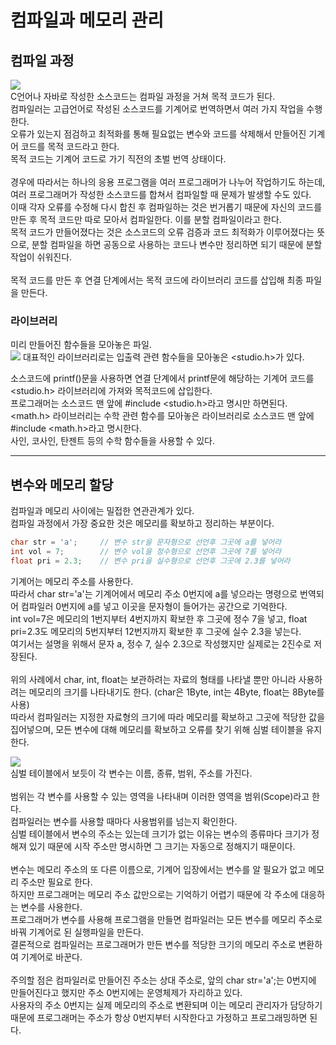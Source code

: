 # 컴파일과 메모리 관리
## 컴파일 과정
![](https://blog.kakaocdn.net/dn/bsVENn/btrLhH8xZnj/OLIIW9Msu1HWbDPkfZsMU1/img.jpg)<br>
C언어나 자바로 작성한 소스코드는 컴파일 과정을 거쳐 목적 코드가 된다. <br>
컴파일러는 고급언어로 작성된 소스코드를 기계어로 번역하면서 여러 가지 작업을 수행한다.<br>
오류가 있는지 점검하고 최적화를 통해 필요없는 변수와 코드를 삭제해서 만들어진 기계어 코드를 목적 코드라고 한다.<br>
목적 코드는 기계어 코드로 가기 직전의 초벌 번역 상태이다.<br>
<br>
경우에 따라서는 하나의 응용 프로그램을 여러 프로그래머가 나누어 작업하기도 하는데, 여러 프로그래머가 작성한 소스코드를 합쳐서 컴파일할 때 문제가 발생할 수도 있다.<br>
이때 각자 오류를 수정해 다시 합친 후 컴파일하는 것은 번거롭기 때문에 자신의 코드를 만든 후 목적 코드만 따로 모아서 컴파일한다. 이를 분할 컴파일이라고 한다.<br>
목적 코드가 만들어졌다는 것은 소스코드의 오류 검증과 코드 최적화가 이루어졌다는 뜻으로, 분할 컴파일을 하면 공동으로 사용하는 코드나 변수만 정리하면 되기 때문에 분할 작업이 쉬워진다.<br>
<br>
목적 코드를 만든 후 연결 단계에서는 목적 코드에 라이브러리 코드를 삽입해 최종 파일을 만든다.<br>

### 라이브러리
미리 만들어진 함수들을 모아놓은 파일. <br>
![](https://blog.kakaocdn.net/dn/dc8SzR/btrLhupqniX/sVbRgiN8oGEN1GPNK8YVpK/img.png)
대표적인 라이브러리로는 입출력 관련 함수들을 모아놓은 <studio.h>가 있다.<br>

소스코드에 printf()문을 사용하면 연결 단계에서 printf문에 해당하는 기계어 코드를 <studio.h> 라이브러리에 가져와 목적코드에 삽입한다.<br>
프로그래머는 소스코드 맨 앞에 #include <studio.h>라고 명시만 하면된다.<br>
<math.h> 라이브러리는 수학 관련 함수를 모아놓은 라이브러리로 소스코드 맨 앞에 #include <math.h>라고 명시한다. <br>
사인, 코사인, 탄젠트 등의 수학 함수들을 사용할 수 있다. <br>

------------

## 변수와 메모리 할당
컴파일과 메모리 사이에는 밀접한 연관관계가 있다.<br>
컴파일 과정에서 가장 중요한 것은 메모리를 확보하고 정리하는 부분이다.<br>
```c
char str = 'a';     // 변수 str을 문자형으로 선언후 그곳에 a를 넣어라
int vol = 7;        // 변수 vol을 정수형으로 선언후 그곳에 7를 넣어라
float pri = 2.3;    // 변수 pri을 실수형으로 선언후 그곳에 2.3를 넣어라
```

기계어는 메모리 주소를 사용한다.<br>
따라서 char str='a'는 기계어에서 메모리 주소 0번지에 a를 넣으라는 명령으로 번역되어 컴파일러 0번지에 a를 넣고 이곳을 문자형이 들어가는 공간으로 기억한다.<br>
int vol=7은 메모리의 1번지부터 4번지까지 확보한 후 그곳에 정수 7을 넣고, float pri=2.3도 메모리의 5번지부터 12번지까지 확보한 후 그곳에 실수 2.3을 넣는다.<br>
여기서는 설명을 위해서 문자 a, 정수 7, 실수 2.3으로 작성했지만 실제로는 2진수로 저장된다.<br>
<br>
위의 사례에서 char, int, float는 보관하려는 자료의 형태를 나타낼 뿐만 아니라 사용하려는 메모리의 크기를 나타내기도 한다. (char은 1Byte, int는 4Byte, float는 8Byte를 사용)<br>
따라서 컴파일러는 지정한 자료형의 크기에 따라 메모리를 확보하고 그곳에 적당한 값을 집어넣으며, 모든 변수에 대해 메모리를 확보하고 오류를 찾기 위해 심벌 테이블을 유지한다.<br>

![](https://img1.daumcdn.net/thumb/R1280x0/?scode=mtistory2&fname=https%3A%2F%2Fblog.kakaocdn.net%2Fdn%2FbwJGKV%2FbtrLiacYTkr%2FO7rkcy6529aVnyaW02cjkk%2Fimg.png)<br>
심벌 테이블에서 보듯이 각 변수는 이름, 종류, 범위, 주소를 가진다.<br><br>
범위는 각 변수를 사용할 수 있는 영역을 나타내며 이러한 영역을 범위(Scope)라고 한다.<br>
컴파일러는 변수를 사용할 때마다 사용범위를 넘는지 확인한다.<br>
심벌 테이블에서 변수의 주소는 있는데 크기가 없는 이유는 변수의 종류마다 크기가 정해져 있기 때문에 시작 주소만 명시하면 그 크기는 자동으로 정해지기 때문이다.<br>
<br>
변수는 메모리 주소의 또 다른 이름으로, 기계어 입장에서는 변수를 알 필요가 없고 메모리 주소만 필요로 한다.<br>
하지만 프로그래머는 메모리 주소 값만으로는 기억하기 어렵기 때문에 각 주소에 대응하는 변수를 사용한다. <br>
프로그래머가 변수를 사용해 프로그램을 만들면 컴파일러는 모든 변수를 메모리 주소로 바꿔 기계어로 된 실행파일을 만든다.<br>
결론적으로 컴파일러는 프로그래머가 만든 변수를 적당한 크기의 메모리 주소로 변환하여 기계어로 바꾼다.<br>
<br>
주의할 점은 컴파일러로 만들어진 주소는 상대 주소로, 앞의 char str='a';는 0번지에 만들어진다고 했지만 주소 0번지에는 운영체제가 자리하고 있다.<br>
사용자의 주소 0번지는 실제 메모리의 주소로 변환되며 이는 메모리 관리자가 담당하기 때문에 프로그래머는 주소가 항상 0번지부터 시작한다고 가정하고 프로그래밍하면 된다.<br>
